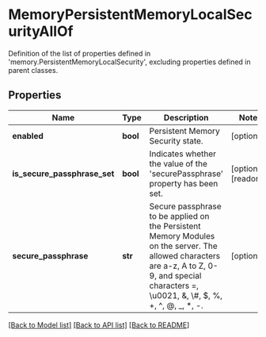 # MemoryPersistentMemoryLocalSecurityAllOf

Definition of the list of properties defined in 'memory.PersistentMemoryLocalSecurity', excluding properties defined in parent classes.
## Properties
Name | Type | Description | Notes
------------ | ------------- | ------------- | -------------
**enabled** | **bool** | Persistent Memory Security state. | [optional] 
**is_secure_passphrase_set** | **bool** | Indicates whether the value of the &#39;securePassphrase&#39; property has been set. | [optional] [readonly] 
**secure_passphrase** | **str** | Secure passphrase to be applied on the Persistent Memory Modules on the server. The allowed characters are a-z, A to Z, 0-9, and special characters &#x3D;, \\u0021, &amp;, \\#, $, %, +, ^, @, _, *, -. | [optional] 

[[Back to Model list]](../README.md#documentation-for-models) [[Back to API list]](../README.md#documentation-for-api-endpoints) [[Back to README]](../README.md)


